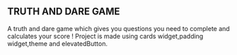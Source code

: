 ## TRUTH AND DARE GAME

A truth and dare game which gives you questions you need to complete and calculates your score !
Project is made using cards widget,padding widget,theme and elevatedButton.
